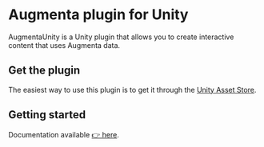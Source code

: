# Augmenta plugin for Unity

AugmentaUnity is a Unity plugin that allows you to create interactive content that uses Augmenta data.

## Get the plugin

The easiest way to use this plugin is to get it through the [Unity Asset Store](https://assetstore.unity.com/packages/tools/integration/augmenta-for-unity-206658).

## Getting started

Documentation available [👉 here](https://en.unity.docs.augmenta.tech/).

